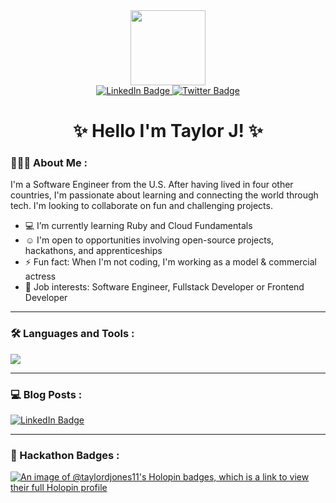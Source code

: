

<div id="header" align="center">
  <img src="https://media.giphy.com/media/NTqDdogPlDSCH6MUvW/giphy.gif" width="120"/>
</div>

<div id="badges" align="center">
  <a href="https://www.linkedin.com/in/-taylor-d-jones/">
    <img src="https://img.shields.io/badge/LinkedIn-pink?style=for-the-badge&logoColor=white" alt="LinkedIn Badge"/>
  </a>
  <a href="https://taylordjones.com/">
    <img src="https://img.shields.io/badge/Website-pink?style=for-the-badge&logo=website&logoColor=white" alt="Twitter Badge"/>
  </a>
</div>



<h1 align="center">
  ✨ Hello I'm Taylor J! ✨
</h1>

### 👩🏽‍💻  About Me :

I'm a Software Engineer from the U.S. After having lived in four other countries, I'm passionate about learning and connecting the world through tech. I'm looking to collaborate on fun and challenging projects. 

- 💻 I’m currently learning Ruby and Cloud Fundamentals
- ☺️ I'm open to opportunities involving open-source projects, hackathons, and apprenticeships
- ⚡ Fun fact: When I'm not coding, I'm working as a model & commercial actress
- 💼 Job interests: Software Engineer, Fullstack Developer or Frontend Developer


---

### :hammer_and_wrench: Languages and Tools :

<p align="left">
  <a href="https://skillicons.dev">
    <img src="https://skillicons.dev/icons?i=git,figma,tailwind,react,nextjs,nodejs,express,firebase,mongo" />
  </a>
</p>





---

### 💻  Blog Posts :

 <a href="https://dev.to/onetayjones">
    <img src="https://img.shields.io/badge/Devto-pink?style=for-the-badge&logoColor=white" alt="LinkedIn Badge"/>
  </a>

---

### 🚀 Hackathon Badges :

[![An image of @taylordjones11's Holopin badges, which is a link to view their full Holopin profile](https://holopin.me/taylordjones11)](https://holopin.io/@taylordjones11)

